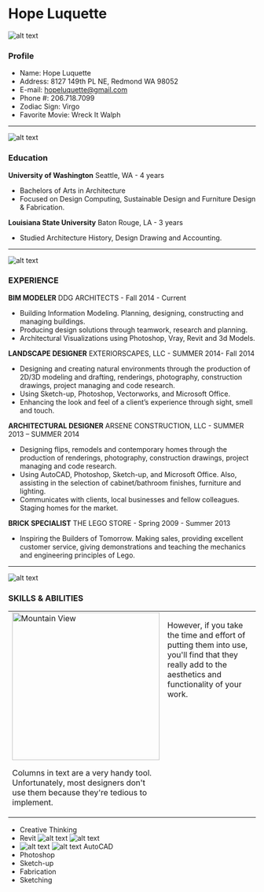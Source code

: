 # Hope Luquette

![alt text](http://static.wixstatic.com/media/2a0811_d717a10f2a1e485f97ded6ed1adddaf4.png_srz_94_94_75_22_0.50_1.20_0.00_png_srz "Logo Title Text 1")
### Profile
+ Name: Hope Luquette
+ Address: 8127 149th PL NE, Redmond WA 98052
+ E-mail: [hopeluquette@gmail.com](mailto:hopeluquette@gmail.com)
+ Phone #: 206.718.7099
+ Zodiac Sign: Virgo
+ Favorite Movie: Wreck It Walph

*****
![alt text](http://static.wixstatic.com/media/2a0811_27bd95612ea347a2ba68707ac09f65b3.png_srz_120_120_75_22_0.50_1.20_0.00_png_srz "Logo Title Text 1")
### Education
**University of Washington** Seattle, WA - 4 years
+ Bachelors of Arts in Architecture
+ Focused on Design Computing, Sustainable Design and Furniture Design & Fabrication.

**Louisiana State University** Baton Rouge, LA - 3 years
+ Studied Architecture History, Design Drawing and Accounting. 

*****
![alt text](http://static.wixstatic.com/media/2a0811_0960d83920a2443698f8cd39358a4f78.png_srz_115_115_75_22_0.50_1.20_0.00_png_srz "Logo Title Text 1")
### EXPERIENCE
**BIM MODELER** DDG ARCHITECTS - Fall 2014 - Current
+ Building Information Modeling. Planning, designing, constructing and managing buildings.
+ Producing design solutions through teamwork, research and planning.
+ Architectural Visualizations using Photoshop, Vray, Revit and 3d Models.

**LANDSCAPE DESIGNER** EXTERIORSCAPES, LLC - SUMMER 2014- Fall 2014
+ Designing and creating natural environments through the production of 2D/3D modeling and drafting, renderings, photography, construction drawings, project managing and code research. 
+ Using Sketch-up, Photoshop, Vectorworks, and Microsoft Office. 
+ Enhancing the look and feel of a client’s experience through sight, smell and touch.

**ARCHITECTURAL DESIGNER** ARSENE CONSTRUCTION, LLC - SUMMER 2013 – SUMMER 2014
+ Designing flips, remodels and contemporary homes through the production of renderings, photography, construction drawings, project managing and code research. 
+ Using AutoCAD, Photoshop, Sketch-up, and Microsoft Office. Also, assisting in the selection of cabinet/bathroom finishes, furniture and lighting. 
+ Communicates with clients, local businesses and fellow colleagues. Staging homes for the market.

**BRICK SPECIALIST** THE LEGO STORE - Spring 2009 - Summer 2013
+ Inspiring the Builders of Tomorrow. Making sales, providing excellent customer service, giving demonstrations and teaching the mechanics and engineering principles of Lego.

*****
![alt text](http://static.wixstatic.com/media/2a0811_ef61f8a608ab4d31a11b98ccd893ebcd.png_srz_108_108_75_22_0.50_1.20_0.00_png_srz "Logo Title Text 1")
### SKILLS & ABILITIES

<table width="100%" cellpadding="0" cellspacing="10" border="0">
    <tr>
        <td width="50%" valign="top">
        <img src="http://static.wixstatic.com/media/2a0811_331a23e2e68b447f8429a63f56e6fb81.png_srz_14_14_75_22_0.50_1.20_0.00_png_srz" alt="Mountain View" style="width:300px;height:300px">
            <p>Columns in text are a very handy tool.
            Unfortunately, most designers don't use
            them because they're tedious to 
            implement.</p>
        </td>
        <td width="50%" valign="top">
            <p>However, if you take the time and effort
            of putting them into use, you'll find 
            that they really add to the aesthetics 
            and functionality of your work.</p>
        </td>
    </tr>
</table>

+ Creative Thinking
+ Revit ![alt text](http://static.wixstatic.com/media/2a0811_331a23e2e68b447f8429a63f56e6fb81.png_srz_14_14_75_22_0.50_1.20_0.00_png_srz "Logo Title Text 1") ![alt text](http://static.wixstatic.com/media/2a0811_975eedfa25744e9aa38260e025e56797.png_srz_14_14_75_22_0.50_1.20_0.00_png_srz "Logo Title Text 1")
+ ![alt text](http://static.wixstatic.com/media/2a0811_331a23e2e68b447f8429a63f56e6fb81.png_srz_14_14_75_22_0.50_1.20_0.00_png_srz "Logo Title Text 1") ![alt text](http://static.wixstatic.com/media/2a0811_975eedfa25744e9aa38260e025e56797.png_srz_14_14_75_22_0.50_1.20_0.00_png_srz "Logo Title Text 1")     AutoCAD
+ Photoshop
+ Sketch-up
+ Fabrication
+ Sketching



